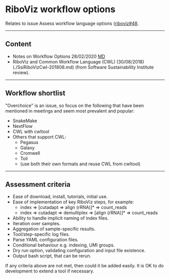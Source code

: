 # RiboViz workflow options

Relates to issue Assess workflow language options ([riboviz#48](https://github.com/riboviz/RiboViz/issues/48).

---

## Content

* Notes on Workflow Options 28/02/2020 [MD](./workflows-20200228.md)
* RiboViz and Common Workflow Language (CWL) (30/08/2018) (./SsiRiboVizCwl-201808.md) (from Software Sustainability Institute review).

---

## Workflow shortlist

"Overchoice" is an issue, so focus on the following that have been mentioned in meetings and seem most prevalent and popular:

* SnakeMake
* NextFlow
* CWL with cwltool
* Others that support CWL:
  - Pegasus
  - Galaxy
  - Cromwell
  - Toil
  - (use both their own formats and reuse CWL from cwltool)

---

## Assessment criteria

* Ease of download, install, tutorials, initial use.
* Ease of implementation of key RiboViz steps, for example:
  - index => [cutadapt => align (rRNA)]* => count_reads
  - index => cutadapt => demultiplex => [align (rRNA)]* => count_reads
* Ability to handle implicit naming of index files.
* Iteration over samples.
* Aggregation of sample-specific results.
* Tool/step-specific log files.
* Parse YAML configuration files.
* Conditional behaviour e.g. indexing, UMI groups.
* Dry run option, validating configuration and input file existence.
* Output bash script, that can be rerun.

If any criteria above are not met, then could it be added easily. It is OK to do development to extend a tool if necessary.
